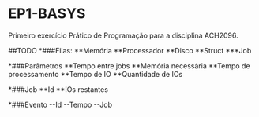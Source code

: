 # EP1-BASYS
Primeiro exercício Prático de Programação para a disciplina ACH2096.

##TODO
*###Filas:
	**Memória
	**Processador
	**Disco
	**Struct
		***Job
		
*###Parâmetros
	**Tempo entre jobs
	**Memória necessária
	**Tempo de processamento
	**Tempo de IO
	**Quantidade de IOs

*###Job
	**Id
	**IOs restantes

*###Evento
	--Id
	--Tempo
	--Job	
